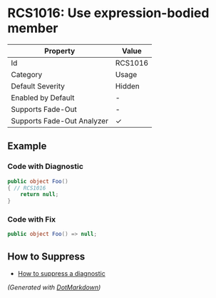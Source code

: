 # RCS1016: Use expression\-bodied member

| Property                    | Value    |
| --------------------------- | -------- |
| Id                          | RCS1016  |
| Category                    | Usage    |
| Default Severity            | Hidden   |
| Enabled by Default          | \-       |
| Supports Fade\-Out          | \-       |
| Supports Fade\-Out Analyzer | &#x2713; |

## Example

### Code with Diagnostic

```csharp
public object Foo()
{ // RCS1016
    return null;
}
```

### Code with Fix

```csharp
public object Foo() => null;
```

## How to Suppress

* [How to suppress a diagnostic](../HowToConfigureAnalyzers#how-to-suppress-a-diagnostic)

*\(Generated with [DotMarkdown](http://github.com/JosefPihrt/DotMarkdown)\)*